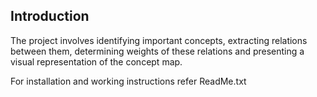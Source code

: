 Introduction
--

The project involves identifying important concepts, extracting relations between them, determining weights of these relations and presenting a visual representation of the concept map.

For installation and working instructions refer ReadMe.txt 






